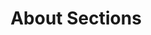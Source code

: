 ---
title: About Sections
_build:
  render: false # Keeps this page from rendering as a page
cascade:
  _build:
    list: true # "True" means I can still access through the .Pages and .RegularPages queries
    render: false # Keeps individual pages from rendering as pages
---
